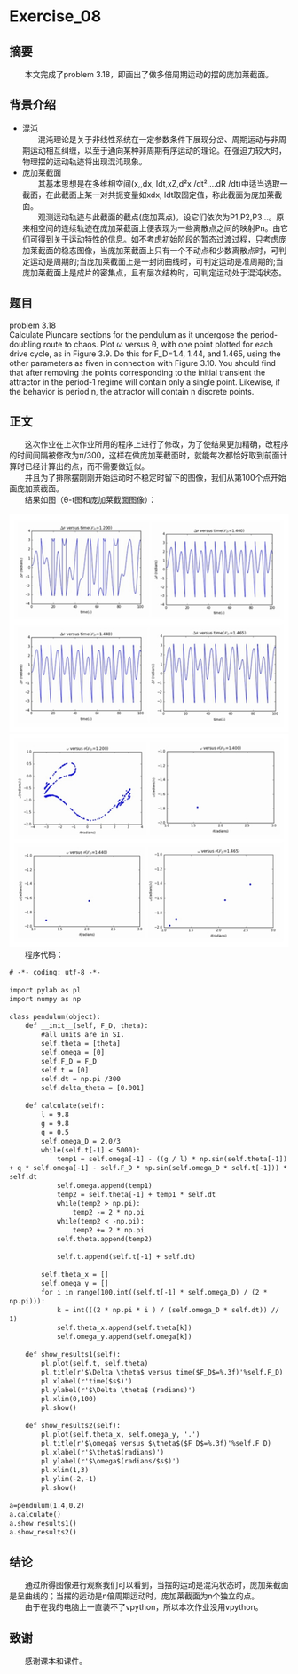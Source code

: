 # Exercise_08

## 摘要 
　　本文完成了problem 3.18，即画出了做多倍周期运动的摆的庞加莱截面。

## 背景介绍
* 混沌<br>
　　混沌理论是关于非线性系统在一定参数条件下展现分岔、周期运动与非周期运动相互纠缠，以至于通向某种非周期有序运动的理论。在强迫力较大时，物理摆的运动轨迹将出现混沌现象。<br>
* 庞加莱截面<br>
　　其基本思想是在多维相空间(x,,dx, ldt,xZ,d²x /dt²,...dR /dt)中适当选取一截面，在此截面上某一对共扼变量如xdx, ldt取固定值，称此截面为庞加莱截面。<br>
　　观测运动轨迹与此截面的截点(庞加莱点)，设它们依次为P1,P2,P3…。原来相空间的连续轨迹在庞加莱截面上便表现为一些离散点之间的映射Pn。由它们可得到关于运动特性的信息。如不考虑初始阶段的暂态过渡过程，只考虑庞加莱截面的稳态图像，当庞加莱截面上只有一个不动点和少数离散点时，可判定运动是周期的;当庞加莱截面上是一封闭曲线时，可判定运动是准周期的;当庞加莱截面上是成片的密集点，且有层次结构时，可判定运动处于混沌状态。<br>

## 题目
problem 3.18<br>
Calculate Piuncare sections for the pendulum as it undergose the period-doubling route to chaos. Plot ω versus θ, with one point plotted for each drive cycle, as in Figure 3.9. Do this for F_D=1.4, 1.44, and 1.465, using the other parameters as fiven in connection with Figure 3.10. You should find that after removing the points corresponding to the initial transient the attractor in the period-1 regime will contain only a single point. Likewise, if the behavior is period n, the attractor will contain n discrete points.

## 正文
　　这次作业在上次作业所用的程序上进行了修改，为了使结果更加精确，改程序的时间间隔被修改为π/300，这样在做庞加莱截面时，就能每次都恰好取到前面计算时已经计算出的点，而不需要做近似。<br>
　　并且为了排除摆刚刚开始运动时不稳定时留下的图像，我们从第100个点开始画庞加莱截面。<br>
　　结果如图（θ-t图和庞加莱截面图像）：<br>  
  ![](https://github.com/Lyu-Wei/computational_physics_N2014301020069/blob/master/Exercise_08/ex8-3.jpg)<br>
  ![](https://github.com/Lyu-Wei/computational_physics_N2014301020069/blob/master/Exercise_08/ex8-6.jpg)<br>
　　程序代码：<br>
```
# -*- coding: utf-8 -*-

import pylab as pl
import numpy as np

class pendulum(object):    
    def __init__(self, F_D, theta):
        #all units are in SI.
        self.theta = [theta]
        self.omega = [0]
        self.F_D = F_D
        self.t = [0]
        self.dt = np.pi /300
        self.delta_theta = [0.001]
        
    def calculate(self):
        l = 9.8
        g = 9.8
        q = 0.5
        self.omega_D = 2.0/3
        while(self.t[-1] < 5000):
            temp1 = self.omega[-1] - ((g / l) * np.sin(self.theta[-1]) + q * self.omega[-1] - self.F_D * np.sin(self.omega_D * self.t[-1])) * self.dt
            self.omega.append(temp1)
            temp2 = self.theta[-1] + temp1 * self.dt
            while(temp2 > np.pi):
                temp2 -= 2 * np.pi
            while(temp2 < -np.pi):
                temp2 += 2 * np.pi
            self.theta.append(temp2)
            
            self.t.append(self.t[-1] + self.dt)
            
        self.theta_x = []
        self.omega_y = []
        for i in range(100,int((self.t[-1] * self.omega_D) / (2 * np.pi))):
            k = int(((2 * np.pi * i ) / (self.omega_D * self.dt)) // 1)
            self.theta_x.append(self.theta[k])
            self.omega_y.append(self.omega[k])
     
    def show_results1(self):
        pl.plot(self.t, self.theta)
        pl.title(r'$\Delta \theta$ versus time($F_D$=%.3f)'%self.F_D)
        pl.xlabel(r'time($s$)')
        pl.ylabel(r'$\Delta \theta$ (radians)')
        pl.xlim(0,100)
        pl.show()
        
    def show_results2(self):
        pl.plot(self.theta_x, self.omega_y, '.')
        pl.title(r'$\omega$ versus $\theta$($F_D$=%.3f)'%self.F_D)
        pl.xlabel(r'$\theta$(radians)')
        pl.ylabel(r'$\omega$(radians/$s$)')
        pl.xlim(1,3)
        pl.ylim(-2,-1)
        pl.show()
        
a=pendulum(1.4,0.2)
a.calculate()
a.show_results1()
a.show_results2()
```

## 结论
　　通过所得图像进行观察我们可以看到，当摆的运动是混沌状态时，庞加莱截面是呈曲线的；当摆的运动是n倍周期运动时，庞加莱截面为n个独立的点。<br>
　　由于在我的电脑上一直装不了vpython，所以本次作业没用vpython。

## 致谢
　　感谢课本和课件。
